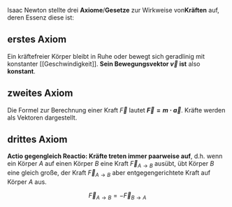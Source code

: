 Isaac Newton stellte drei **Axiome**/**Gesetze** zur Wirkweise von**Kräften** auf, deren Essenz diese ist:

## erstes Axiom

Ein kräftefreier Körper bleibt in Ruhe oder bewegt sich geradlinig mit konstanter [[Geschwindigkeit]]. **Sein Bewegungsvektor $\vec{v}$ ist** also **konstant**.

## zweites Axiom

Die Formel zur Berechnung einer Kraft $\vec{F}$ lautet **$\vec{F} = m \cdot \vec{a}$**. Kräfte werden als Vektoren dargestellt.

## drittes Axiom

**Actio gegengleich Reactio: Kräfte treten immer paarweise auf**, d.h. wenn ein Körper $A$  auf einen Körper $B$ eine Kraft $\vec{F}_{A \rightarrow B}$ ausübt, übt Körper $B$ eine gleich große, der Kraft $\vec{F}_{A \rightarrow B}$ aber entgegengerichtete Kraft auf Körper $A$ aus.

$$
\vec{F}_{A \rightarrow B} = -\vec{F}_{B \rightarrow A}
$$